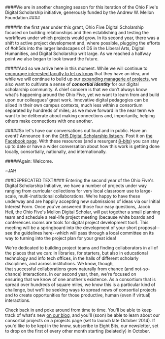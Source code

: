 ####We are in another changing season for this iteration of the Ohio Five's Digital Scholarship initiative, generously funded by the Andrew W. Mellon Foundation.####

#####In the first year under this grant, Ohio Five Digital Scholarship focused on building relationships and then establishing and testing the workflows under which projects would grow. In its second year, there was a shift to active project development and, where possible, plugging the efforts of #oh5ds into the larger landscapes of DS in the Liberal Arts, Digital Humanities, and Digital Scholarship writ large. As we reached a halfway point we also began to look toward the future.

#####And so we arrive here in this moment. While we will continue to [encourage interested faculty to let us know](http://digitalscholarship.ohio5.org/initial-interest-form/) that they have an idea, and while we will continue to build up our [expanding managerie of projects](http://digitalscholarship.ohio5.org/oh5_projects/), we also want to cultivate a sense of ***consortial identity*** for our digital scholarship community. A chief concern is that we don't always know what's happening around the Ohio Five, yet we want to learn from and build upon our colleagues' great work. Innovative digital pedagogies can be siloed in their own campus contexts, much less within a consortium separated by hundreds of miles; as we move forward in the near term we want to be deliberate about making connections and, importantly, helping others make connections with one another. 

#####So let's have our conversations out loud and in public. Have an event? Announce it on the [OH5 Digital Scholarship listserv](https://groups.google.com/forum/#!forum/oh5digitalscholarship). Post it on [the Facebook page](https://www.facebook.com/ohiofiveDS/). With these resources (and a resurgent [8-bits](http://us9.campaign-archive2.com/home/?u=70ff65e31bcfd9306a77d2327&id=fc1185fb48)) you can stay up to date or have a wider conversation about how this work is getting done locally, consortially, nationally, and internationally. 

#####Again: Welcome. 

~JAH




###DEPRECATED TEXT####
Entering the second year of the Ohio Five's Digital Scholarship Initiative, we have a number of projects under way ranging from curricular collections for very local classroom use to large-scale, multi-institutional collaborations. We're happy to have these underway and are happily accepting new submissions of ideas via our Initial Interest Form. Once you've answered those four easy questions, Jacob Heil, the Ohio Five's Mellon Digital Scholar, will put together a small planning team and schedule a real-life project meeting (because white boards and conferences rooms are tools for digital project development too!). This meeting will be a springboard into the development of your short proposal--see the guidelines here--which will pass through a local committee on its way to turning into the project plan for your great idea!

We're dedicated to building project teams and finding collaborators in all of the places that we can: in libraries, for starters, but also in educational technology and info tech offices, in the halls of different scholarly disciplines, and across institutions. We know, though, that successful collaborations grow naturally from chance (and not-so-chance) interactions. In our second year, then, we're focused on ensuring that we know of one another's existence. As a consortium that is spread over hundreds of square miles, we know this is a particular kind of challenge, but we'll be seeking ways to spread news of consortial projects and to create opportunities for those productive, human (even if virtual) interactions.

Check back in and poke around from time to time. You'll be able to keep track of what's new <a title="Our Latest Posts" href="http://digitalscholarship.ohio5.org/blog/">on our blog</a>, and you'll (soon) be able to learn about our consortial projects on a projects page (set to launch late October 2014). If you'd like to be kept in the know, subscribe to Eight Bits, our newsletter, set to drop on the first of every other month starting (belatedly) in October.